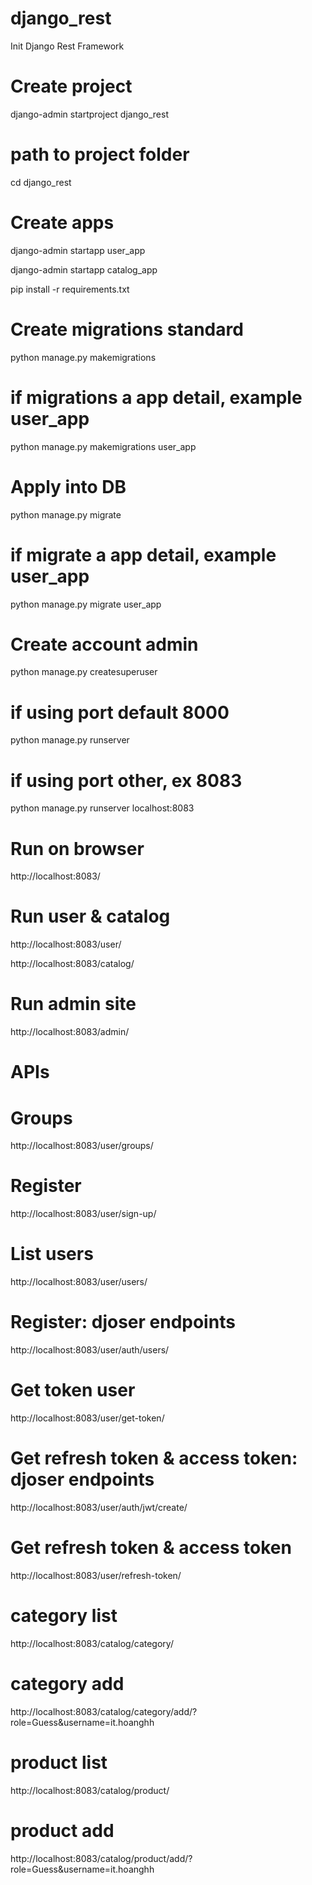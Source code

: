 # django_rest
Init Django Rest Framework 

# Create project
django-admin startproject django_rest

# path to project folder
cd django_rest

# Create apps
django-admin startapp user_app

django-admin startapp catalog_app

pip install -r requirements.txt

# Create migrations standard
python manage.py makemigrations
# if migrations a app detail, example user_app
python manage.py makemigrations user_app

# Apply into DB
python manage.py migrate
# if migrate a app detail, example user_app
python manage.py migrate user_app

# Create account admin
python manage.py createsuperuser

# if using port default 8000
python manage.py runserver
# if using port other, ex 8083
python manage.py runserver localhost:8083

# Run on browser
http://localhost:8083/

# Run user & catalog
http://localhost:8083/user/

http://localhost:8083/catalog/

# Run admin site
http://localhost:8083/admin/

# APIs
# Groups
http://localhost:8083/user/groups/

# Register
http://localhost:8083/user/sign-up/

# List users
http://localhost:8083/user/users/

# Register: djoser endpoints
http://localhost:8083/user/auth/users/

# Get token user
http://localhost:8083/user/get-token/

# Get refresh token & access token: djoser endpoints
http://localhost:8083/user/auth/jwt/create/

# Get refresh token & access token
http://localhost:8083/user/refresh-token/

# category list
http://localhost:8083/catalog/category/

# category add
http://localhost:8083/catalog/category/add/?role=Guess&username=it.hoanghh

# product list
http://localhost:8083/catalog/product/

# product add
http://localhost:8083/catalog/product/add/?role=Guess&username=it.hoanghh
